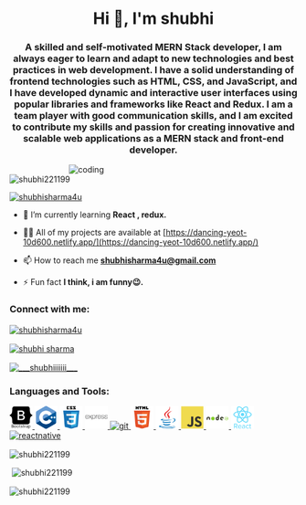 

<h1 align="center">Hi 👋, I'm shubhi </h1>
<h3 align="center">
A skilled and self-motivated MERN Stack developer, I am always eager to learn and adapt to new technologies and best practices in web development. I have a solid understanding of frontend technologies such as HTML, CSS, and JavaScript, and I have developed dynamic and interactive user interfaces using popular libraries and frameworks like React and Redux. I am a team player with good communication skills, and I am excited to contribute my skills and passion for creating innovative and scalable web applications as a MERN stack and front-end developer.</h3>

<img align="right" alt="coding" width="400px" src="https://user-images.githubusercontent.com/59734313/157189039-c09b3e38-9f42-42c0-ab54-14f1574190a7.gif">

<p align="left"> <img src="https://komarev.com/ghpvc/?username=shubhi221199&label=Profile%20views&color=0e75b6&style=flat" alt="shubhi221199" /> </p>

<p align="left"> <a href="https://twitter.com/shubhisharma4u" target="blank"><img src="https://img.shields.io/twitter/follow/shubhisharma4u?logo=twitter&style=for-the-badge" alt="shubhisharma4u" /></a> </p>

- 🌱 I’m currently learning **React , redux.**

- 👨‍💻 All of my projects are available at [https://dancing-yeot-10d600.netlify.app/](https://dancing-yeot-10d600.netlify.app/)

- 📫 How to reach me **shubhisharma4u@gmail.com**

- ⚡ Fun fact **I think, i am funny😉.**

<h3 align="left">Connect with me:</h3>
<p align="left">
<a href="https://twitter.com/shubhisharma4u" target="blank"><img align="center" src="https://raw.githubusercontent.com/rahuldkjain/github-profile-readme-generator/master/src/images/icons/Social/twitter.svg" alt="shubhisharma4u" height="30" width="40" /></a>
  
<a href="https://linkedin.com/in/shubhi sharma" target="blank"><img align="center" src="https://raw.githubusercontent.com/rahuldkjain/github-profile-readme-generator/master/src/images/icons/Social/linked-in-alt.svg" alt="shubhi sharma" height="30" width="40" /></a>
  

<a href="https://instagram.com/___shubhiiiiiii___" target="blank"><img align="center" src="https://raw.githubusercontent.com/rahuldkjain/github-profile-readme-generator/master/src/images/icons/Social/instagram.svg" alt="___shubhiiiiiii___" height="30" width="40" /></a>
  


</p>

<h3 align="left">Languages and Tools:</h3>
<p align="left"> <a href="https://getbootstrap.com" target="_blank" rel="noreferrer"> <img src="https://raw.githubusercontent.com/devicons/devicon/master/icons/bootstrap/bootstrap-plain-wordmark.svg" alt="bootstrap" width="40" height="40"/> </a> <a href="https://www.w3schools.com/cpp/" target="_blank" rel="noreferrer"> <img src="https://raw.githubusercontent.com/devicons/devicon/master/icons/cplusplus/cplusplus-original.svg" alt="cplusplus" width="40" height="40"/> </a> <a href="https://www.w3schools.com/css/" target="_blank" rel="noreferrer"> <img src="https://raw.githubusercontent.com/devicons/devicon/master/icons/css3/css3-original-wordmark.svg" alt="css3" width="40" height="40"/> </a> <a href="https://expressjs.com" target="_blank" rel="noreferrer"> <img src="https://raw.githubusercontent.com/devicons/devicon/master/icons/express/express-original-wordmark.svg" alt="express" width="40" height="40"/> </a> <a href="https://git-scm.com/" target="_blank" rel="noreferrer"> <img src="https://www.vectorlogo.zone/logos/git-scm/git-scm-icon.svg" alt="git" width="40" height="40"/> </a> <a href="https://www.w3.org/html/" target="_blank" rel="noreferrer"> <img src="https://raw.githubusercontent.com/devicons/devicon/master/icons/html5/html5-original-wordmark.svg" alt="html5" width="40" height="40"/> </a> <a href="https://www.java.com" target="_blank" rel="noreferrer"> <img src="https://raw.githubusercontent.com/devicons/devicon/master/icons/java/java-original.svg" alt="java" width="40" height="40"/> </a> <a href="https://developer.mozilla.org/en-US/docs/Web/JavaScript" target="_blank" rel="noreferrer"> <img src="https://raw.githubusercontent.com/devicons/devicon/master/icons/javascript/javascript-original.svg" alt="javascript" width="40" height="40"/> </a> <a href="https://nodejs.org" target="_blank" rel="noreferrer"> <img src="https://raw.githubusercontent.com/devicons/devicon/master/icons/nodejs/nodejs-original-wordmark.svg" alt="nodejs" width="40" height="40"/> </a> <a href="https://reactjs.org/" target="_blank" rel="noreferrer"> <img src="https://raw.githubusercontent.com/devicons/devicon/master/icons/react/react-original-wordmark.svg" alt="react" width="40" height="40"/> </a> <a href="https://reactnative.dev/" target="_blank" rel="noreferrer"> <img src="https://reactnative.dev/img/header_logo.svg" alt="reactnative" width="40" height="40"/> </a> </p>

<p><img align="center" src="https://github-readme-stats.vercel.app/api/top-langs?username=shubhi221199&show_icons=true&locale=en&layout=compact" alt="shubhi221199" /></p>

<p>&nbsp;<img align="center" src="https://github-readme-stats.vercel.app/api?username=shubhi221199&show_icons=true&locale=en" alt="shubhi221199" /></p>

<p><img align="center" src="https://github-readme-streak-stats.herokuapp.com/?user=shubhi221199&" alt="shubhi221199" /></p>

